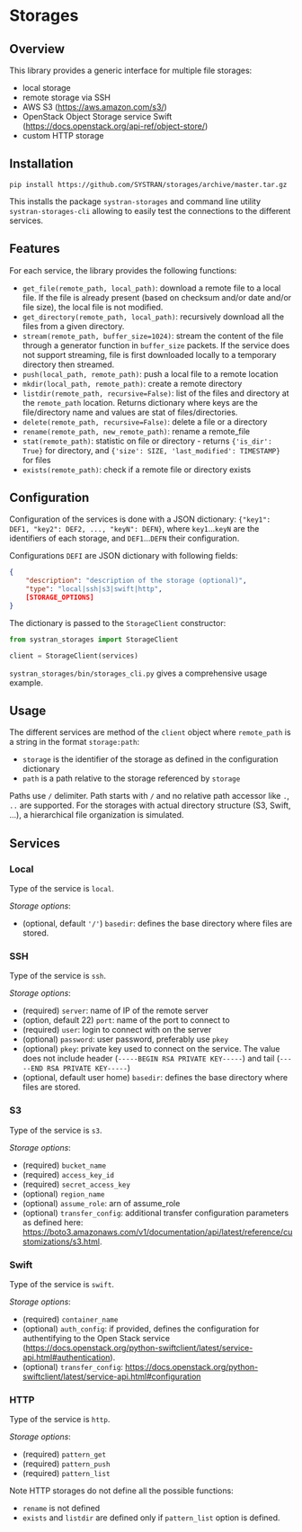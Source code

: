 # Storages

## Overview

This library provides a generic interface for multiple file storages:

* local storage
* remote storage via SSH
* AWS S3 (https://aws.amazon.com/s3/)
* OpenStack Object Storage service Swift (https://docs.openstack.org/api-ref/object-store/)
* custom HTTP storage

## Installation

```
pip install https://github.com/SYSTRAN/storages/archive/master.tar.gz
```

This installs the package `systran-storages` and command line utility `systran-storages-cli` allowing to easily test the connections to the different services.

## Features

For each service, the library provides the following functions:

* `get_file(remote_path, local_path)`: download a remote file to a local file. If the file is already present (based on checksum and/or date and/or file size), the local file is not modified.
* `get_directory(remote_path, local_path)`: recursively download all the files from a given directory.
* `stream(remote_path, buffer_size=1024)`: stream the content of the file through a generator function in `buffer_size` packets. If the service does not support streaming, file is first downloaded locally to a temporary directory then streamed.
* `push(local_path, remote_path)`: push a local file to a remote location
* `mkdir(local_path, remote_path)`: create a remote directory
* `listdir(remote_path, recursive=False)`: list of the files and directory at the `remote_path` location. Returns dictionary where keys are the file/directory name and values are stat of files/directories.
* `delete(remote_path, recursive=False)`: delete a file or a directory
* `rename(remote_path, new_remote_path)`: rename a remote_file
* `stat(remote_path)`: statistic on file or directory - returns `{'is_dir': True}` for directory, and `{'size': SIZE, 'last_modified': TIMESTAMP}` for files
* `exists(remote_path)`: check if a remote file or directory exists

## Configuration

Configuration of the services is done with a JSON dictionary: `{"key1": DEF1, "key2": DEF2, ..., "keyN": DEFN}`, where `key1`...`keyN` are the identifiers of each storage, and `DEF1`...`DEFN` their configuration.

Configurations `DEFI` are JSON dictionary with following fields:
```json
{
	"description": "description of the storage (optional)",
	"type": "local|ssh|s3|swift|http",
	[STORAGE_OPTIONS]
}
```

The dictionary is passed to the `StorageClient` constructor:

```python
from systran_storages import StorageClient

client = StorageClient(services)
```

`systran_storages/bin/storages_cli.py` gives a comprehensive usage example.

## Usage

The different services are method of the `client` object where `remote_path` is a string in the format `storage:path`:

* `storage` is the identifier of the storage as defined in the configuration dictionary
* `path` is a path relative to the storage referenced by `storage`

Paths use `/` delimiter. Path starts with `/` and no relative path accessor like `.`, `..` are supported. For the storages with actual directory structure (S3, Swift, ...), a hierarchical file organization is simulated.

## Services

### Local

Type of the service is `local`. 

_Storage options_:

* (optional, default `'/'`) `basedir`: defines the base directory where files are stored.

### SSH

Type of the service is `ssh`.

_Storage options_:

* (required) `server`: name of IP of the remote server
* (option, default 22) `port`: name of the port to connect to
* (required) `user`: login to connect with on the server
* (optional) `password`: user password, preferably use `pkey`
* (optional) `pkey`: private key used to connect on the service. The value does not include header (`-----BEGIN RSA PRIVATE KEY-----`) and tail (`-----END RSA PRIVATE KEY-----`)
* (optional, default user home) `basedir`: defines the base directory where files are stored.

### S3

Type of the service is `s3`.

_Storage options_:

* (required) `bucket_name`
* (required) `access_key_id`
* (required) `secret_access_key`
* (optional) `region_name`
* (optional) `assume_role`: arn of assume_role
* (optional) `transfer_config`: additional transfer configuration parameters as defined here: https://boto3.amazonaws.com/v1/documentation/api/latest/reference/customizations/s3.html.

### Swift

Type of the service is `swift`.

_Storage options_:

* (required) `container_name`
* (optional) `auth_config`: if provided, defines the configuration for authentifying to the Open Stack service (https://docs.openstack.org/python-swiftclient/latest/service-api.html#authentication).
* (optional) `transfer_config`: https://docs.openstack.org/python-swiftclient/latest/service-api.html#configuration

### HTTP

Type of the service is `http`.

_Storage options_:

* (required) `pattern_get`
* (required) `pattern_push`
* (required) `pattern_list`

Note HTTP storages do not define all the possible functions:

* `rename` is not defined
* `exists` and `listdir` are defined only if `pattern_list` option is defined.
